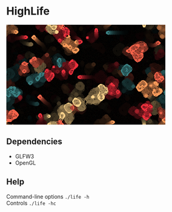 # HighLife

![Preview](life.png)

## Dependencies
 * GLFW3
 * OpenGL

## Help
Command-line options `./life -h`  
Controls `./life -hc`  
